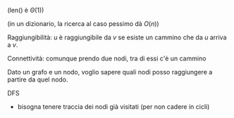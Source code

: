 (len() è $\Theta(1)$)

(in un dizionario, la ricerca al caso pessimo dà $O(n)$)

Raggiungibilità: $u$ è raggiungibile da $v$ se esiste un cammino che da $u$ arriva a $v$.

Connettività: comunque prendo due nodi, tra di essi c'è un cammino

Dato un grafo e un nodo, voglio sapere quali nodi posso raggiungere a partire da quel nodo.

DFS
- bisogna tenere traccia dei nodi già visitati (per non cadere in cicli)
